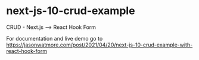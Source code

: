 # next-js-10-crud-example

CRUD - Next.js --> React Hook Form

For documentation and live demo go to https://jasonwatmore.com/post/2021/04/20/next-js-10-crud-example-with-react-hook-form
